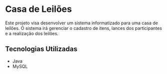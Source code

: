 # Casa de Leilões

Este projeto visa desenvolver um sistema informatizado para uma casa de leilões. O sistema irá gerenciar o cadastro de itens, lances dos participantes e a realização dos leilões.

## Tecnologias Utilizadas

- Java
- MySQL

